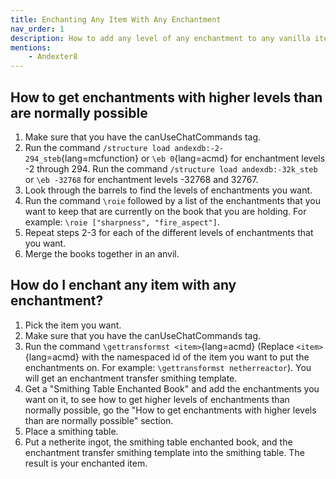 ```yaml
---
title: Enchanting Any Item With Any Enchantment
nav_order: 1
description: How to add any level of any enchantment to any vanilla item using the add-on.
mentions:
    - Andexter8
---
```


<template-MoreImages />

## How to get enchantments with higher levels than are normally possible

1.  Make sure that you have the canUseChatCommands tag.
2.  Run the command `/structure load andexdb:-2-294_steb`{lang=mcfunction} or `\eb 0`{lang=acmd} for enchantment levels -2 through 294. Run the command `/structure load andexdb:-32k_steb` or `\eb -32768` for enchantment levels -32768 and 32767.
3.  Look through the barrels to find the levels of enchantments you want.
4.  Run the command `\roie` followed by a list of the enchantments that you want to keep that are currently on the book that you are holding. For example: `\roie ["sharpness", "fire_aspect"]`.
5.  Repeat steps 2-3 for each of the different levels of enchantments that you want.
6.  Merge the books together in an anvil.

## How do I enchant any item with any enchantment?

1.  Pick the item you want.
2.  Make sure that you have the canUseChatCommands tag.
3.  Run the command `\gettransformst <item>`{lang=acmd} (Replace `<item>`{lang=acmd} with the namespaced id of the item you want to put the enchantments on. For example: `\gettransformst netherreactor`). You will get an enchantment transfer smithing template.
4.  Get a "Smithing Table Enchanted Book" and add the enchantments you want on it, to see how to get higher levels of enchantments than normally possible, go the "How to get enchantments with higher levels than are normally possible" section.
5.  Place a smithing table.
6.  Put a netherite ingot, the smithing table enchanted book, and the enchantment transfer smithing template into the smithing table. The result is your enchanted item.
